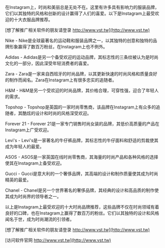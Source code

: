 在Instagram上，时尚和美丽总是无处不在。这里有许多具有影响力的服装品牌，它们以其独特的风格和创新的设计赢得了人们的喜爱。以下是Instagram上最受欢迎的十大衣服品牌推荐。

[想了解推广相关软件的朋友请登录 http://www.vst.tw](http://www.vst.tw)

Nike - Nike是全球最著名的运动鞋和服装品牌之一，以其独特的创意和独特的品牌形象赢得了数百万粉丝，在Instagram上也不例外。

Adidas - Adidas是另一个备受欢迎的运动品牌，其标志性的三条纹被认为是时尚文化的一部分，因此深受年轻消费者的喜爱。

Zara - Zara是一家来自西班牙的时尚品牌，以其更新快速的时尚风格和质量良好的制作而闻名。Zara在Instagram上有很多忠实的追随者。

H&M - H&M是另一个受欢迎的时尚品牌，其价格合理，可穿性强，迎合了年轻人的需求。

Topshop - Topshop是英国的一家时尚零售商，该品牌在Instagram上有众多的追随者，其酷炫的设计和时尚的风格深受欢迎。

Forever 21 - Forever 21是一家专门销售时尚女装的品牌，其低价高质量的产品在Instagram上广受欢迎。

Levi's - Levi's是一家著名的牛仔裤品牌，其标志性的牛仔面料和舒适的剪裁使其成为年轻人的最爱。

ASOS - ASOS是一家英国在线时尚零售商，其海量的时尚产品和各种风格的选择使其在Instagram上备受欢迎。

Gucci - Gucci是意大利的一个奢侈品牌，其高端的设计和制作质量使其成为时尚精英的最爱。

Chanel - Chanel是另一个世界著名的奢侈品牌，其经典的设计和高品质的制作使其成为时尚界的领导者之一。

以上是Instagram上最受欢迎的十大时尚品牌推荐，这些品牌不仅在时尚领域有着良好的口碑，也在Instagram上赢得了数百万的粉丝。它们以其独特的设计和风格闻名于世，成为时尚潮流的引领者。

[想了解推广相关软件的朋友请登录 http://www.vst.tw](http://www.vst.tw)


[访问软件官网 http://www.vst.tw](http://www.vst.tw)
